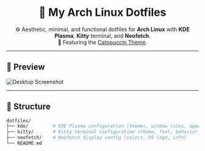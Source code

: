 <h1 align="center">🧪 My Arch Linux Dotfiles</h1>

<p align="center">
  ⚙️ Aesthetic, minimal, and functional dotfiles for <b>Arch Linux</b> with <b>KDE Plasma</b>, <b>Kitty</b> terminal, and <b>Neofetch</b>.<br>
  🎨 Featuring the <a href="https://github.com/catppuccin/catppuccin">Catppuccin Theme</a>.
</p>

---

## 📸 Preview

![Desktop Screenshot](images/screenshot.png)

---

## 📁 Structure

```bash
dotfiles/
├── kde/         # KDE Plasma configuration (themes, window rules, appearance)
├── kitty/       # Kitty terminal configuration (theme, font, behavior)
├── neofetch/    # Neofetch display config (colors, OS logo, info)
└── README.md
